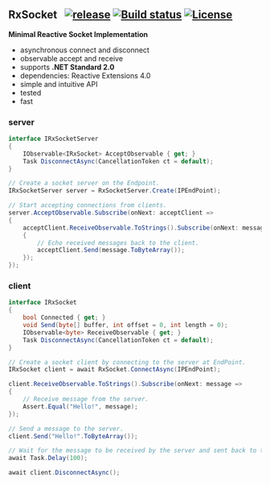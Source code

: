 ## RxSocket&nbsp;&nbsp; [![release](https://img.shields.io/github/release/dshe/RxSocket/all.svg)](https://github.com/dshe/RxSocket/releases) [![Build status](https://ci.appveyor.com/api/projects/status/rfxxbpx2agq8r93n?svg=true)](https://ci.appveyor.com/project/dshe/rxsocket) [![License](https://img.shields.io/badge/license-Apache%202.0-7755BB.svg)](https://opensource.org/licenses/Apache-2.0)

**Minimal Reactive Socket Implementation**
- asynchronous connect and disconnect
- observable accept and receive
- supports **.NET Standard 2.0**
- dependencies: Reactive Extensions 4.0
- simple and intuitive API
- tested
- fast

### server
```csharp
interface IRxSocketServer
{
    IObservable<IRxSocket> AcceptObservable { get; }
    Task DisconnectAsync(CancellationToken ct = default);
}
```
```csharp
// Create a socket server on the Endpoint.
IRxSocketServer server = RxSocketServer.Create(IPEndPoint);

// Start accepting connections from clients.
server.AcceptObservable.Subscribe(onNext: acceptClient =>
{
    acceptClient.ReceiveObservable.ToStrings().Subscribe(onNext: message =>
    {
        // Echo received messages back to the client.
        acceptClient.Send(message.ToByteArray());
    });
});
```
### client
```csharp
interface IRxSocket
{
    bool Connected { get; }
    void Send(byte[] buffer, int offset = 0, int length = 0);
    IObservable<byte> ReceiveObservable { get; }
    Task DisconnectAsync(CancellationToken ct = default);
}
```
```csharp
// Create a socket client by connecting to the server at EndPoint.
IRxSocket client = await RxSocket.ConnectAsync(IPEndPoint);

client.ReceiveObservable.ToStrings().Subscribe(onNext: message =>
{
    // Receive message from the server.
    Assert.Equal("Hello!", message);
});

// Send a message to the server.
client.Send("Hello!".ToByteArray());

// Wait for the message to be received by the server and sent back to the client.
await Task.Delay(100);

await client.DisconnectAsync();
```
